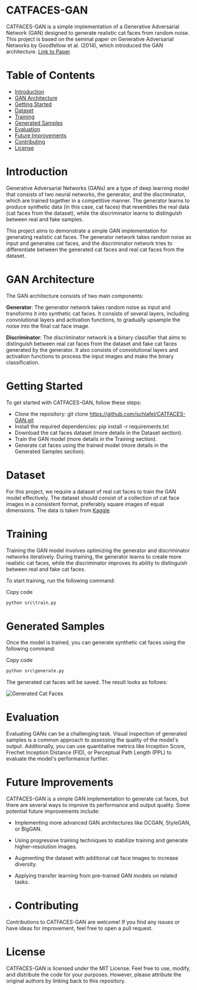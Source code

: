 
# CATFACES-GAN
CATFACES-GAN is a simple implementation of a Generative Adversarial Network (GAN) designed to generate realistic cat faces from random noise. 
This project is based on the seminal paper on Generative Adversarial Networks by Goodfellow et al. (2014), which introduced the GAN architecture.
[Link to Paper](https://arxiv.org/abs/1406.2661)



# Table of Contents
- [Introduction](#introduction)
- [GAN Architecture](#gan-architecture)
- [Getting Started](#Getting-Started)
- [Dataset](#Dataset)
- [Training](#training)
- [Generated Samples](#generated-samples)
- [Evaluation](#evaluation)
- [Future Improvements](#future-improvements)
- [Contributing](#contributing)
- [License](#license)



# Introduction
Generative Adversarial Networks (GANs) are a type of deep learning model that consists of two neural networks, the generator, and the discriminator, which are trained together in a competitive manner. The generator learns to produce synthetic data (in this case, cat faces) that resembles the real data (cat faces from the dataset), while the discriminator learns to distinguish between real and fake samples.

This project aims to demonstrate a simple GAN implementation for generating realistic cat faces. The generator network takes random noise as input and generates cat faces, and the discriminator network tries to differentiate between the generated cat faces and real cat faces from the dataset.

# GAN Architecture
The GAN architecture consists of two main components:

**Generator**: The generator network takes random noise as input and transforms it into synthetic cat faces. It consists of several layers, including convolutional layers and activation functions, to gradually upsample the noise into the final cat face image.

**Discriminator**: The discriminator network is a binary classifier that aims to distinguish between real cat faces from the dataset and fake cat faces generated by the generator. It also consists of convolutional layers and activation functions to process the input images and make the binary classification.

# Getting Started
To get started with CATFACES-GAN, follow these steps:

- Clone the repository: git clone https://github.com/schlafel/CATFACES-GAN.git
- Install the required dependencies: pip install -r requirements.txt
- Download the cat faces dataset (more details in the Dataset section).
- Train the GAN model (more details in the Training section).
- Generate cat faces using the trained model (more details in the Generated Samples section).


# Dataset
For this project, we require a dataset of real cat faces to train the GAN model effectively. The dataset should consist of a collection of cat face images in a consistent format, preferably square images of equal dimensions.
The data is taken from [Kaggle](https://www.kaggle.com/datasets/spandan2/cats-faces-64x64-for-generative-models)
# Training
Training the GAN model involves optimizing the generator and discriminator networks iteratively. During training, the generator learns to create more realistic cat faces, while the discriminator improves its ability to distinguish between real and fake cat faces.

To start training, run the following command:

Copy code
````python
python src\train.py
````


# Generated Samples
Once the model is trained, you can generate synthetic cat faces using the following command:

Copy code
````python
python src\generate.py
````
The generated cat faces will be saved. The result looks as follows:

![Generated Cat Faces](https://github.com/schlafel/CATFACES-GAN/raw/main/media/DCGAN_CATFACES.gif)

# Evaluation
Evaluating GANs can be a challenging task. Visual inspection of generated samples is a common approach to assessing the quality of the model's output. 
Additionally, you can use quantitative metrics like Inception Score, Frechet Inception Distance (FID), or Perceptual Path Length (PPL) to evaluate the model's performance further.

# Future Improvements
CATFACES-GAN is a simple GAN implementation to generate cat faces, but there are several ways to improve its performance and output quality. Some potential future improvements include:

- Implementing more advanced GAN architectures like DCGAN, StyleGAN, or BigGAN.
- Using progressive training techniques to stabilize training and generate higher-resolution images.
- Augmenting the dataset with additional cat face images to increase diversity.
- Applying transfer learning from pre-trained GAN models on related tasks.

- # Contributing
Contributions to CATFACES-GAN are welcome! If you find any issues or have ideas for improvement, feel free to open a pull request.

# License
CATFACES-GAN is licensed under the MIT License. Feel free to use, modify, and distribute the code for your purposes. However, please attribute the original authors by linking back to this repository.